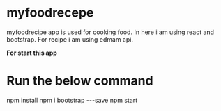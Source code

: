 # myfoodrecepe
myfoodrecipe app is used for cooking food. In here i am using react and bootstrap. For recipe i am using edmam api.

****For start this app****
# Run the below command
npm install
npm i bootstrap ---save
npm start
